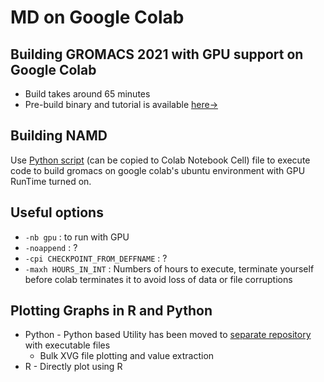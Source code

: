 # MD on Google Colab

## Building GROMACS 2021 with GPU support on Google Colab
* Build takes around 65 minutes
* Pre-build binary and tutorial is available [here&rarr;](https://www.scientificreporters.com/tool/gromacs-installation-with-gpu.html)
## Building NAMD 
Use [Python script](Google-Colab-NAMD-GPU-2020.py) (can be copied to Colab Notebook Cell) file to execute code to build gromacs on google colab's ubuntu environment with GPU RunTime turned on.

## Useful options

* ```-nb gpu``` : to run with GPU
* ```-noappend``` : ?
* ```-cpi CHECKPOINT_FROM_DEFFNAME``` : ?
* ```-maxh HOURS_IN_INT``` : Numbers of hours to execute, terminate yourself before colab terminates it to avoid loss of data or file corruptions

## Plotting Graphs in R and Python

* Python - Python based Utility has been moved to [separate repository](https://github.com/TheBiomics/GMXvg) with executable files
  - Bulk XVG file plotting and value extraction
* R - Directly plot using R

